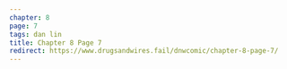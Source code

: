 ```yaml
---
chapter: 8
page: 7
tags: dan lin
title: Chapter 8 Page 7
redirect: https://www.drugsandwires.fail/dnwcomic/chapter-8-page-7/
---
```


